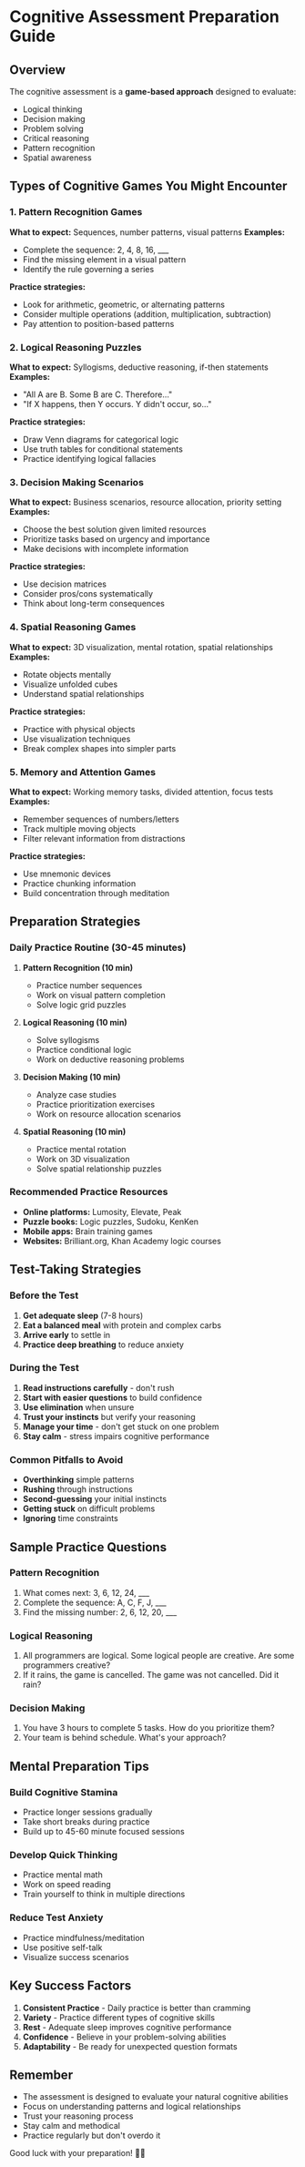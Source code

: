 # Cognitive Assessment Preparation Guide

## Overview
The cognitive assessment is a **game-based approach** designed to evaluate:
- Logical thinking
- Decision making  
- Problem solving
- Critical reasoning
- Pattern recognition
- Spatial awareness

## Types of Cognitive Games You Might Encounter

### 1. Pattern Recognition Games
**What to expect:** Sequences, number patterns, visual patterns
**Examples:**
- Complete the sequence: 2, 4, 8, 16, ___
- Find the missing element in a visual pattern
- Identify the rule governing a series

**Practice strategies:**
- Look for arithmetic, geometric, or alternating patterns
- Consider multiple operations (addition, multiplication, subtraction)
- Pay attention to position-based patterns

### 2. Logical Reasoning Puzzles
**What to expect:** Syllogisms, deductive reasoning, if-then statements
**Examples:**
- "All A are B. Some B are C. Therefore..."
- "If X happens, then Y occurs. Y didn't occur, so..."

**Practice strategies:**
- Draw Venn diagrams for categorical logic
- Use truth tables for conditional statements
- Practice identifying logical fallacies

### 3. Decision Making Scenarios
**What to expect:** Business scenarios, resource allocation, priority setting
**Examples:**
- Choose the best solution given limited resources
- Prioritize tasks based on urgency and importance
- Make decisions with incomplete information

**Practice strategies:**
- Use decision matrices
- Consider pros/cons systematically
- Think about long-term consequences

### 4. Spatial Reasoning Games
**What to expect:** 3D visualization, mental rotation, spatial relationships
**Examples:**
- Rotate objects mentally
- Visualize unfolded cubes
- Understand spatial relationships

**Practice strategies:**
- Practice with physical objects
- Use visualization techniques
- Break complex shapes into simpler parts

### 5. Memory and Attention Games
**What to expect:** Working memory tasks, divided attention, focus tests
**Examples:**
- Remember sequences of numbers/letters
- Track multiple moving objects
- Filter relevant information from distractions

**Practice strategies:**
- Use mnemonic devices
- Practice chunking information
- Build concentration through meditation

## Preparation Strategies

### Daily Practice Routine (30-45 minutes)
1. **Pattern Recognition (10 min)**
   - Practice number sequences
   - Work on visual pattern completion
   - Solve logic grid puzzles

2. **Logical Reasoning (10 min)**
   - Solve syllogisms
   - Practice conditional logic
   - Work on deductive reasoning problems

3. **Decision Making (10 min)**
   - Analyze case studies
   - Practice prioritization exercises
   - Work on resource allocation scenarios

4. **Spatial Reasoning (10 min)**
   - Practice mental rotation
   - Work on 3D visualization
   - Solve spatial relationship puzzles

### Recommended Practice Resources
- **Online platforms:** Lumosity, Elevate, Peak
- **Puzzle books:** Logic puzzles, Sudoku, KenKen
- **Mobile apps:** Brain training games
- **Websites:** Brilliant.org, Khan Academy logic courses

## Test-Taking Strategies

### Before the Test
1. **Get adequate sleep** (7-8 hours)
2. **Eat a balanced meal** with protein and complex carbs
3. **Arrive early** to settle in
4. **Practice deep breathing** to reduce anxiety

### During the Test
1. **Read instructions carefully** - don't rush
2. **Start with easier questions** to build confidence
3. **Use elimination** when unsure
4. **Trust your instincts** but verify your reasoning
5. **Manage your time** - don't get stuck on one problem
6. **Stay calm** - stress impairs cognitive performance

### Common Pitfalls to Avoid
- **Overthinking** simple patterns
- **Rushing** through instructions
- **Second-guessing** your initial instincts
- **Getting stuck** on difficult problems
- **Ignoring** time constraints

## Sample Practice Questions

### Pattern Recognition
1. What comes next: 3, 6, 12, 24, ___
2. Complete the sequence: A, C, F, J, ___
3. Find the missing number: 2, 6, 12, 20, ___

### Logical Reasoning
1. All programmers are logical. Some logical people are creative. Are some programmers creative?
2. If it rains, the game is cancelled. The game was not cancelled. Did it rain?

### Decision Making
1. You have 3 hours to complete 5 tasks. How do you prioritize them?
2. Your team is behind schedule. What's your approach?

## Mental Preparation Tips

### Build Cognitive Stamina
- Practice longer sessions gradually
- Take short breaks during practice
- Build up to 45-60 minute focused sessions

### Develop Quick Thinking
- Practice mental math
- Work on speed reading
- Train yourself to think in multiple directions

### Reduce Test Anxiety
- Practice mindfulness/meditation
- Use positive self-talk
- Visualize success scenarios

## Key Success Factors

1. **Consistent Practice** - Daily practice is better than cramming
2. **Variety** - Practice different types of cognitive skills
3. **Rest** - Adequate sleep improves cognitive performance
4. **Confidence** - Believe in your problem-solving abilities
5. **Adaptability** - Be ready for unexpected question formats

## Remember
- The assessment is designed to evaluate your natural cognitive abilities
- Focus on understanding patterns and logical relationships
- Trust your reasoning process
- Stay calm and methodical
- Practice regularly but don't overdo it

Good luck with your preparation! 🧠✨